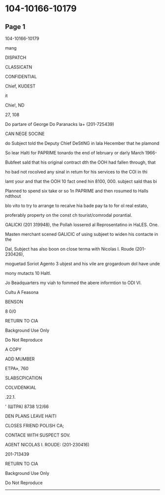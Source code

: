 # 104-10166-10179

## Page 1

104-10166-10179

mang

DISPATCH

CLASSICATN

CONFIDENTIAL

Chief, KUDEST

it

Chie!, ND

27, 108

Do partare of George Do Paranacks la+ (201-725439)

CAN NEGE SOCINE

do Subject told the Deputy Chief DeStING in lala Hecember that he plamond

So lear Halti for PAPRIME tonardo the end of lebruary or darly March 1966-

Bubfeet sald that his original contract dth the OOH had fallen through, that

ho bad not rocolved any sinal in retum for his services to the COl in thi

lamt your and that the OOH 10 fact oned hin 8100, 000. subject sald thas bi

Planned to spend six take or so 1n PAPRIME and then rosumed to Halls ndthout

blo vito to try to arrange to recalve hia bade pay ta to for ol real estato,

proferably property on the const ch tourist/comrodal porantial.

GALICKI (201 319948), the Pollah lossered al Reprosentatino in HaLES. One.

Masten merchant scened GALICIC of using subjeet to widen his contacte in the

Dal, Subject has also boon on close terma with Nicolas I. Roude (201-230426),

moguetad Soriot Agento 3 ubjest and his vile are grogardoum dol have unde

mony mutacts 10 Haltl.

Jo Beadquarters my viah to fommed the abere informtion to ODI VI.

Cultu A Feasona

BENSON

8 0/0

RETURN TO CIA

Background Use Only

Do Not Reproduce

A COPY

ADD MUMBER

ETPA», 760

SLABSCPICATION

COLVIDENKIAL

.22.1.

' (ШТРА) 8738 1/2/66

DEN PLANS LEAVE HAITI

CLOSES FRIEND POLISH CA;

CONTACE WITH SUSPECT SOV.

AGENT NICOLAS I. ROUDE: (201-230416)

201-713439

RETURN TO CIA

Background Use Only

Do Not Reproduce

---

